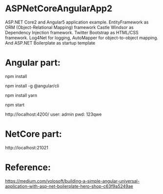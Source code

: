 # ASPNetCoreAngularApp2
ASP.NET Core2 and Angular5 application example. EntityFramework as ORM (Object-Relational Mapping) framework Castle Windsor as Dependency Injection framework. Twitter Bootstrap as HTML/CSS framework. Log4Net for logging, AutoMapper for object-to-object mapping. And ASP.NET Boilerplate as startup template

# Angular part:

npm install

npm install -g @angular/cli

npm install yarn

npm start

http://localhost:4200/
user: admin
pwd: 123qwe


# NetCore part:

http://localhost:21021


# Reference:

https://medium.com/volosoft/building-a-simple-angular-universal-application-with-asp-net-boilerplate-hero-shop-c63f9a5249ae





